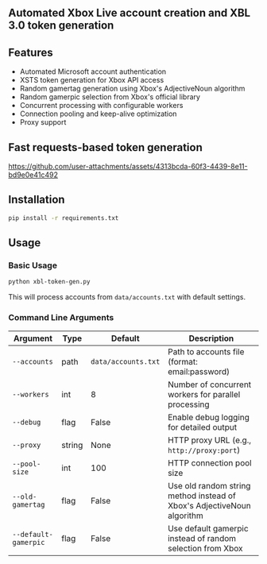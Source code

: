 ## Automated Xbox Live account creation and XBL 3.0 token generation

## Features

-   Automated Microsoft account authentication
-   XSTS token generation for Xbox API access
-   Random gamertag generation using Xbox's AdjectiveNoun algorithm
-   Random gamerpic selection from Xbox's official library
-   Concurrent processing with configurable workers
-   Connection pooling and keep-alive optimization
-   Proxy support

## Fast requests-based token generation

https://github.com/user-attachments/assets/4313bcda-60f3-4439-8e11-bd9e0e41c492

## Installation

```bash
pip install -r requirements.txt
```

## Usage

### Basic Usage

```bash
python xbl-token-gen.py
```

This will process accounts from `data/accounts.txt` with default settings.

### Command Line Arguments

| Argument             | Type   | Default             | Description                                                            |
| -------------------- | ------ | ------------------- | ---------------------------------------------------------------------- |
| `--accounts`         | path   | `data/accounts.txt` | Path to accounts file (format: email:password)                         |
| `--workers`          | int    | 8                   | Number of concurrent workers for parallel processing                   |
| `--debug`            | flag   | False               | Enable debug logging for detailed output                               |
| `--proxy`            | string | None                | HTTP proxy URL (e.g., `http://proxy:port`)                             |
| `--pool-size`        | int    | 100                 | HTTP connection pool size                                              |
| `--old-gamertag`     | flag   | False               | Use old random string method instead of Xbox's AdjectiveNoun algorithm |
| `--default-gamerpic` | flag   | False               | Use default gamerpic instead of random selection from Xbox             |
